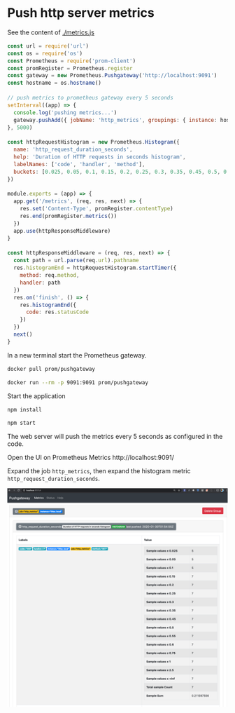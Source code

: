 # Push http server metrics

See the content of [./metrics.js](./metrics.js)
```js
const url = require('url')
const os = require('os')
const Prometheus = require('prom-client')
const promRegister = Prometheus.register
const gateway = new Prometheus.Pushgateway('http://localhost:9091')
const hostname = os.hostname()

// push metrics to prometheus gateway every 5 seconds
setInterval((app) => {
  console.log('pushing metrics...')
  gateway.pushAdd({ jobName: 'http_metrics', groupings: { instance: hostname } }, function (err, resp, body) { })
}, 5000)

const httpRequestHistogram = new Prometheus.Histogram({
  name: 'http_request_duration_seconds',
  help: 'Duration of HTTP requests in seconds histogram',
  labelNames: ['code', 'handler', 'method'],
  buckets: [0.025, 0.05, 0.1, 0.15, 0.2, 0.25, 0.3, 0.35, 0.45, 0.5, 0.55, 0.6, 0.75, 1, 2.5]
})

module.exports = (app) => {
  app.get('/metrics', (req, res, next) => {
    res.set('Content-Type', promRegister.contentType)
    res.end(promRegister.metrics())
  })
  app.use(httpResponseMiddleware)
}

const httpResponseMiddleware = (req, res, next) => {
  const path = url.parse(req.url).pathname
  res.histogramEnd = httpRequestHistogram.startTimer({
    method: req.method,
    handler: path
  })
  res.on('finish', () => {
    res.histogramEnd({
      code: res.statusCode
    })
  })
  next()
}
```

In a new terminal start the Prometheus gateway.
```bash
docker pull prom/pushgateway
```

```bash
docker run --rm -p 9091:9091 prom/pushgateway
```

Start the application
```bash
npm install
```

```bash
npm start
```

The web server will push the metrics every 5 seconds as configured in the code.

Open the UI on Prometheus Metrics http://localhost:9091/

Expand the job `http_metrics`, then expand the histogram metric `http_request_duration_seconds`.

![pushgateway user interface](pushgateway.png)
